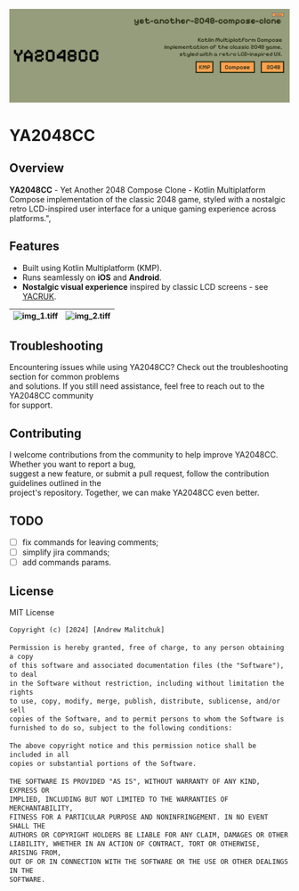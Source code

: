 
![img_logo_big_filled.png](docs%2Fimg%2Fimg_logo_big_filled.png)

# YA2048CC

## Overview

__YA2048CC__ - Yet Another 2048 Compose Clone - Kotlin Multiplatform Compose implementation of the classic 2048 game, styled with a nostalgic retro LCD-inspired user interface for a unique gaming experience across platforms.",

## Features

- Built using Kotlin Multiplatform (KMP).
- Runs seamlessly on **iOS** and **Android**.
- **Nostalgic visual experience** inspired by classic LCD screens - see [YACRUK](https://github.com/andrew-malitchuk/yet-another-compose-retro-ui-kit).

| ![img_1.tiff](docs/img/img_1.tiff)  | ![img_2.tiff](docs/img/img_2.tiff)  |
|---|---|

## Troubleshooting

Encountering issues while using YA2048CC? Check out the troubleshooting section for common problems  
and solutions. If you still need assistance, feel free to reach out to the YA2048CC community  
for support.

## Contributing

I welcome contributions from the community to help improve YA2048CC. Whether you want to report a bug,  
suggest a new feature, or submit a pull request, follow the contribution guidelines outlined in the  
project's repository. Together, we can make YA2048CC even better.

## TODO

- [ ] fix commands for leaving comments;
- [ ] simplify jira commands;
- [ ] add commands params.

## License

MIT License

```  
Copyright (c) [2024] [Andrew Malitchuk]  
  
Permission is hereby granted, free of charge, to any person obtaining a copy  
of this software and associated documentation files (the "Software"), to deal  
in the Software without restriction, including without limitation the rights  
to use, copy, modify, merge, publish, distribute, sublicense, and/or sell  
copies of the Software, and to permit persons to whom the Software is  
furnished to do so, subject to the following conditions:  
  
The above copyright notice and this permission notice shall be included in all  
copies or substantial portions of the Software.  
  
THE SOFTWARE IS PROVIDED "AS IS", WITHOUT WARRANTY OF ANY KIND, EXPRESS OR  
IMPLIED, INCLUDING BUT NOT LIMITED TO THE WARRANTIES OF MERCHANTABILITY,  
FITNESS FOR A PARTICULAR PURPOSE AND NONINFRINGEMENT. IN NO EVENT SHALL THE  
AUTHORS OR COPYRIGHT HOLDERS BE LIABLE FOR ANY CLAIM, DAMAGES OR OTHER  
LIABILITY, WHETHER IN AN ACTION OF CONTRACT, TORT OR OTHERWISE, ARISING FROM,  
OUT OF OR IN CONNECTION WITH THE SOFTWARE OR THE USE OR OTHER DEALINGS IN THE  
SOFTWARE.  
```